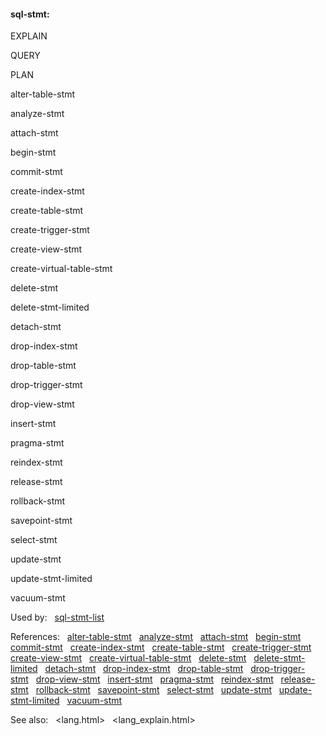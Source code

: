 #### sql\-stmt:







EXPLAIN



QUERY



PLAN









alter\-table\-stmt






analyze\-stmt






attach\-stmt






begin\-stmt






commit\-stmt






create\-index\-stmt






create\-table\-stmt






create\-trigger\-stmt






create\-view\-stmt






create\-virtual\-table\-stmt






delete\-stmt






delete\-stmt\-limited






detach\-stmt






drop\-index\-stmt






drop\-table\-stmt






drop\-trigger\-stmt






drop\-view\-stmt






insert\-stmt






pragma\-stmt






reindex\-stmt






release\-stmt






rollback\-stmt






savepoint\-stmt






select\-stmt






update\-stmt






update\-stmt\-limited






vacuum\-stmt








Used by:   [sql\-stmt\-list](#sql-stmt-list)  

References:   [alter\-table\-stmt](#alter-table-stmt)   [analyze\-stmt](#analyze-stmt)   [attach\-stmt](#attach-stmt)   [begin\-stmt](#begin-stmt)   [commit\-stmt](#commit-stmt)   [create\-index\-stmt](#create-index-stmt)   [create\-table\-stmt](#create-table-stmt)   [create\-trigger\-stmt](#create-trigger-stmt)   [create\-view\-stmt](#create-view-stmt)   [create\-virtual\-table\-stmt](#create-virtual-table-stmt)   [delete\-stmt](#delete-stmt)   [delete\-stmt\-limited](#delete-stmt-limited)   [detach\-stmt](#detach-stmt)   [drop\-index\-stmt](#drop-index-stmt)   [drop\-table\-stmt](#drop-table-stmt)   [drop\-trigger\-stmt](#drop-trigger-stmt)   [drop\-view\-stmt](#drop-view-stmt)   [insert\-stmt](#insert-stmt)   [pragma\-stmt](#pragma-stmt)   [reindex\-stmt](#reindex-stmt)   [release\-stmt](#release-stmt)   [rollback\-stmt](#rollback-stmt)   [savepoint\-stmt](#savepoint-stmt)   [select\-stmt](#select-stmt)   [update\-stmt](#update-stmt)   [update\-stmt\-limited](#update-stmt-limited)   [vacuum\-stmt](#vacuum-stmt)  

See also:   <lang.html>   <lang_explain.html>


